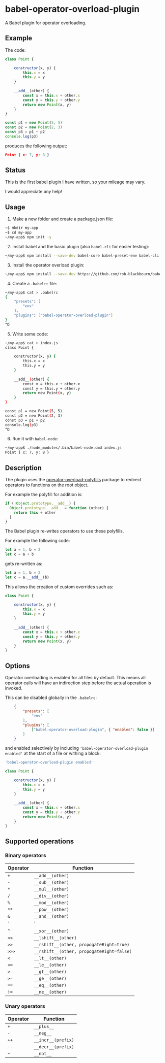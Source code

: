 # babel-operator-overload-plugin

A Babel plugin for operator overloading.

## Example

The code:
```javascript
class Point {

    constructor(x, y) {
        this.x = x
        this.y = y
    }
    
    __add__(other) {
        const x = this.x + other.x
        const y = this.y + other.y
        return new Point(x, y)
    }
}

const p1 = new Point(5, 5)
const p2 = new Point(2, 3)
const p3 = p1 + p2
console.log(p3)
```
produces the following output:
```json
Point { x: 7, y: 8 }
```

## Status

This is the first babel plugin I have written, so your mileage may vary.

I would appreciate any help!

## Usage

1. Make a new folder and create a package.json file:
```bash
~$ mkdir my-app
~$ cd my-app
~/my-app$ npm init -y
```
2. Install babel and the basic plugin (also `babel-cli` for easier testing):
```bash
~/my-app$ npm install --save-dev babel-core babel-preset-env babel-cli
```
3. Install the operator overload plugin:
```bash
~/my-app$ npm install --save-dev https://github.com/rob-blackbourn/babel-operator-overload-plugin.git
```
4. Create a `.babelrc` file:
```bash
~/my-app$ cat > .babelrc
{
    "presets": [
        "env"
    ],
    "plugins": ["babel-operator-overload-plugin"]
}
^D
```
5. Write some code:
```bash
~/my-app$ cat > index.js
class Point {

    constructor(x, y) {
        this.x = x
        this.y = y
    }
    
    __add__(other) {
        const x = this.x + other.x
        const y = this.y + other.y
        return new Point(x, y)
    }
}

const p1 = new Point(5, 5)
const p2 = new Point(2, 3)
const p3 = p1 + p2
console.log(p3)
^D
```
6. Run it with `babel-node`:
```bash
~/my-app$ ./node_modules/.bin/babel-node.cmd index.js
Point { x: 7, y: 8 }
```

## Description

The plugin uses the [operator-overload-polyfills](https://github.com/rob-blackbourn/operator-overload-polyfills) package to redirect operators to functions on the root object.

For example the polyfill for addition is:
```javascript
if (!Object.prototype.__add__) {
  Object.prototype.__add__ = function (other) {
    return this + other
  }
}
```

The Babel plugin re-writes operators to use these polyfills.

For example the following code:
```javascript
let a = 1, b = 2
let c = a + b
```
gets re-written as:
```javascript
let a = 1, b = 2
let c = a.__add__(b)
```

This allows the creation of custom overrides such as:
```javascript
class Point {

    constructor(x, y) {
        this.x = x
        this.y = y
    }
    
    __add__(other) {
        const x = this.x + other.x
        const y = this.y + other.y
        return new Point(x, y)
    }
}
```

## Options

Operator overloading is enabled for all files by default. This means all operator calls will have an indirection step before the actual operation is invoked.

This can be disabled globally in the `.babelrc`:
```json
    {
        "presets": [
            "env"
        ],
        "plugins": [
            ["babel-operator-overload-plugin", { "enabled": false }]
        ]
    }
```
and enabled selectively by including `'babel-operator-overload-plugin enabled'` at the start of a file or withing a block:
```javascript
'babel-operator-overload-plugin enabled'

class Point {

    constructor(x, y) {
        this.x = x
        this.y = y
    }
    
    __add__(other) {
        const x = this.x + other.x
        const y = this.y + other.y
        return new Point(x, y)
    }
}
```

## Supported operations

### Binary operators

Operator|Function
--------|--------
`+`     | `__add__(other)`
`-`     | `__sub__(other)`
`*`     | `__mul__(other)`
`/`     | `__div__(other)`
`%`     | `__mod__(other)`
`**`    | `__pow__(other)`
`&`     | `__and__(other)`
`|`     | `__or__(other)`
`^`     | `__xor__(other)`
`<<`    | `__lshift__(other)`
`>>`    | `__rshift__(other, propogateRight=true)`
`>>>`   | `__rshift__(other, propogateRight=false)`
`<`     | `__lt__(other)`
`<=`    | `__le__(other)`
`>`     | `__gt__(other)`
`>=`    | `__ge__(other)`
`==`    | `__eq__(other)`
`!=`    | `__ne__(other)`

### Unary operators

Operator|Function
--------|--------
`+`     | `__plus__`
`-`     | `__neg__`
`++`    | `__incr__(prefix)`
`--`    | `__decr__(prefix)`
`~`     | `__not__`
